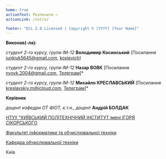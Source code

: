 ```yaml
---
home: true
actionText: Розпочати →
actionLink: /intro/

footer: "ECL 2.0 Licensed | Copyright © [YYYY] [Your Name]"
---
```



**Виконав(-ла):** 


*студент 2-го курсу, групи ІМ-12*<span padding-right:5em></span> **Володимир Косинський** [Посилання junkjuk5645@gmail.com, <a href="https://t.me/kosievich">kosievich</a>]

*студент 2-го курсу, групи ІМ-12*<span padding-right:5em></span> **Назар ВОВК** [Посилання nvovk.2004@gmail.com, <a href = "https://t.me/nazofferon">Телеграм</a>]*

*студент 2-го курсу, групи ІМ-12*<span padding-right:5em></span> **Михайло КРЕСЛАВСЬКИЙ** [Посилання kreslavskiy.m@icloud.com, <a href = "https://t.me/kreslavskiy">Телеграм</a>]*

**Керівник**

*доцент кафедри ОТ ФІОТ, к.т.н., доцент*<span padding-right:5em></span> **Андрій БОЛДАК** 

[НТУУ "КИЇВСЬКИЙ ПОЛІТЕХНІЧНИЙ ІНСТИТУТ імені ІГОРЯ СІКОРСЬКОГО](https://kpi.ua/)

[Факультет інформатики та обчислювальної техніки](https://fiot.kpi.ua/)

[Кафедра обчислювальної техніки](https://comsys.kpi.ua/)

Київ
